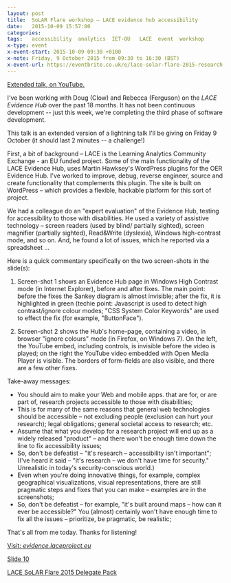 ```yaml
---
layout: post
title:  SoLAR Flare workshop – LACE evidence hub accessibility
date:   2015-10-09 15:57:00
categories:
tags:   accessibility  analytics  IET-OU   LACE  event  workshop
x-type: event
x-event-start: 2015-10-09 09:30 +0100
x-note: Friday, 9 October 2015 from 09:30 to 16:30 (BST)
x-event-url: https://eventbrite.co.uk/e/lace-solar-flare-2015-research-into-practice-tickets-17367324134
---
```



[Extended talk, on YouTube.][]

I've been working with Doug (Clow) and Rebecca (Ferguson) on the
_LACE Evidence Hub_ over the past 18 months.
It has not been continuous development --
just this week, we're completing the third phase of software development.

<!--more-->

This talk is an extended version of a lightning talk I'll be giving on Friday 9 October
(it should last 2 minutes -- a challenge!)

First, a bit of background – LACE is the Learning Analytics Community Exchange - an EU funded project.
Some of the main functionality of the LACE Evidence Hub, uses Martin Hawksey's WordPress plugins for the OER Evidence Hub.
I've worked to improve, debug, reverse engineer, source and create functionality that complements this plugin.
The site is built on WordPress – which provides a flexible, hackable platform for this sort of project.

We had a colleague do an "expert evaluation" of the Evidence Hub, testing for accessibility to those with disabilities.
He used a variety of assistive technology – screen readers (used by blind/ partially sighted), screen magnifier (partially sighted), Read&Write (dyslexia), Windows high-contrast mode, and so on.
And, he found a lot of issues, which he reported via a spreadsheet ...


Here is a quick commentary specifically on the two screen-shots in the slide(s):

1. Screen-shot 1 shows an Evidence Hub page in Windows High Contrast mode (in Internet Explorer), before and after fixes.
The main point: before the fixes the Sankey diagram is almost invisible; after the fix, it is highlighted in green
(techie point: Javascript is used to detect high contrast/ignore colour modes; "CSS System Color Keywords" are used to effect the fix (for example, "ButtonFace").

2. Screen-shot 2 shows the Hub's home-page, containing a video, in browser "ignore colours" mode (in Firefox, on Windows 7).
On the left, the YouTube embed, including controls, is invisible before the video is played; on the right the YouTube video embedded with Open Media Player is visible.
The borders of form-fields are also visible, and there are a few other fixes.


Take-away messages:

* You should aim to make your Web and mobile apps. that are for, or are part of, research projects accessible to those with disabilities;
* This is for many of the same reasons that general web technologies should be accessible – not excluding people (exclusion can hurt your research); legal obligations; general societal access to research; etc.
* Assume that what you develop for a research project will end up as a widely released "product" – and there won't be enough time down the line to fix accessibility issues;
* So, don't be defeatist – "it's research – accessibility isn't important";
  (I've heard it said  – "it's research – we don't have time for security." Unrealistic in today's security-conscious world.)
* Even when you're doing innovative things, for example, complex geographical visualizations, visual representations, there are still pragmatic steps and fixes that you can make – examples are in the screenshots;
* So, don't be defeatist – for example, "it's built around maps – how can it ever be accessible?"
  You (almost) certainly won't have enough time to fix all the issues – prioritize, be pragmatic, be realistic;



That's all from me today. Thanks for listening!

[Visit: _evidence.laceproject.eu_][visit]

[Slide 10](http://slideshare.net/laceproject/learning-analytics-lace-solar-flare-2015/10#!__EMBED_ME__)

[LACE SoLAR Flare 2015 Delegate Pack][pack]


[Extended talk, on YouTube.]: https://youtu.be/YC7NBEuCVUo#!__EMBED_ME__
[visit]: http://evidence.laceproject.eu#!__BIG_ME__
[pack]: http://www.laceproject.eu/blog/lace-solar-flare-2015-pack/

